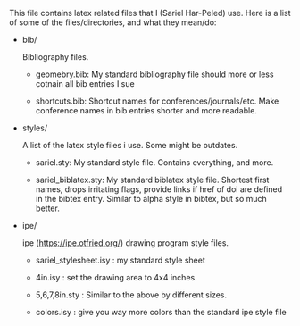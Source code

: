 <!--- org-mode file -->

This file contains latex related files that I (Sariel Har-Peled)
use. Here is a list of some of the files/directories, and what they
mean/do:

- bib/

  Bibliography files.

  - geomebry.bib:
    My standard bibliography file should more or less cotnain all bib
    entries I sue

  - shortcuts.bib:
    Shortcut names for conferences/journals/etc. Make conference names in
    bib entries shorter and more readable.

- styles/

  A list of the latex style files i use. Some might be outdates.

  - sariel.sty:
    My standard style file. Contains everything, and more.

  - sariel_biblatex.sty:
    My standard biblatex style file. Shortest first names, drops
    irritating flags, provide links if href of doi are defined in the
    bibtex entry. Similar to alpha style in bibtex, but so much
    better.

- ipe/

  ipe (https://ipe.otfried.org/) drawing program style files.

  - sariel_stylesheet.isy : my standard style sheet

  - 4in.isy : set the drawing area to 4x4 inches.

  - 5,6,7,8in.sty         : Similar to the above by different sizes.

  - colors.isy            : give you way more colors than the standard
                          ipe style file
  
  
  
